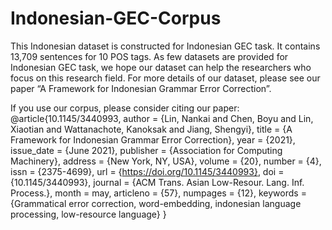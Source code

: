 # Indonesian-GEC-Corpus

This Indonesian dataset is constructed for Indonesian GEC task. It contains 13,709 sentences for 10 POS tags. As few datasets are provided for Indonesian GEC task, we hope our dataset can help the researchers who focus on this research field. For more details of our dataset, please see our paper “A Framework for Indonesian Grammar Error Correction”.

If you use our corpus, please consider citing our paper:
@article{10.1145/3440993,
author = {Lin, Nankai and Chen, Boyu and Lin, Xiaotian and Wattanachote, Kanoksak and Jiang, Shengyi},
title = {A Framework for Indonesian Grammar Error Correction},
year = {2021},
issue_date = {June 2021},
publisher = {Association for Computing Machinery},
address = {New York, NY, USA},
volume = {20},
number = {4},
issn = {2375-4699},
url = {https://doi.org/10.1145/3440993},
doi = {10.1145/3440993},
journal = {ACM Trans. Asian Low-Resour. Lang. Inf. Process.},
month = may,
articleno = {57},
numpages = {12},
keywords = {Grammatical error correction, word-embedding, indonesian language processing, low-resource language}
}